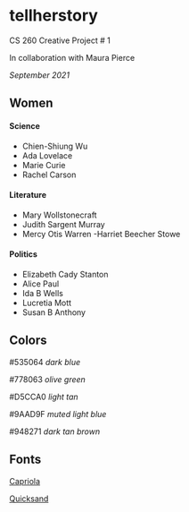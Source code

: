 # tellherstory
CS 260 Creative Project # 1

In collaboration with Maura Pierce

*September 2021*

## Women


#### Science
- Chien-Shiung Wu
- Ada Lovelace
- Marie Curie
- Rachel Carson

#### Literature
- Mary Wollstonecraft
- Judith Sargent Murray
- Mercy Otis Warren
-Harriet Beecher Stowe

#### Politics
- Elizabeth Cady Stanton
- Alice Paul
- Ida B Wells
- Lucretia Mott
- Susan B Anthony



## Colors

#535064   *dark blue*

#778063   *olive green*

#D5CCA0   *light tan*

#9AAD9F   *muted light blue*

#948271   *dark tan brown*

## Fonts

[Capriola](https://fonts.google.com/specimen/Capriola?preview.text=Tell%20Her%20Story&preview.text_type=custom&query=capriola)

[Quicksand](https://fonts.google.com/specimen/Quicksand?preview.text=Tell%20Her%20Story&preview.text_type=custom)

